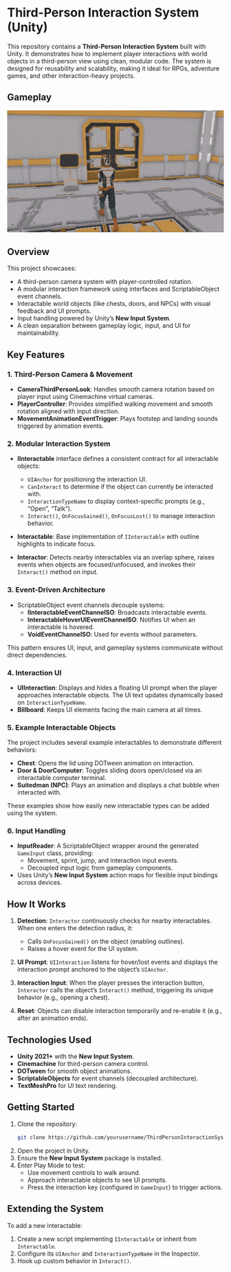 
# Third-Person Interaction System (Unity)

This repository contains a **Third-Person Interaction System** built with Unity. It demonstrates how to implement player interactions with world objects in a third-person view using clean, modular code. The system is designed for reusability and scalability, making it ideal for RPGs, adventure games, and other interaction-heavy projects.

## Gameplay

<img src="ThirdPerson_Interaction_System/Media/InteractionSystem.gif" alt="Demo" loading="eager" />

## Overview

This project showcases:
- A third-person camera system with player-controlled rotation.
- A modular interaction framework using interfaces and ScriptableObject event channels.
- Interactable world objects (like chests, doors, and NPCs) with visual feedback and UI prompts.
- Input handling powered by Unity’s **New Input System**.
- A clean separation between gameplay logic, input, and UI for maintainability.

## Key Features

### 1. Third-Person Camera & Movement
- **CameraThirdPersonLook**: Handles smooth camera rotation based on player input using Cinemachine virtual cameras.
- **PlayerController**: Provides simplified walking movement and smooth rotation aligned with input direction.
- **MovementAnimationEventTrigger**: Plays footstep and landing sounds triggered by animation events.

### 2. Modular Interaction System
- **IInteractable** interface defines a consistent contract for all interactable objects:
  - `UIAnchor` for positioning the interaction UI.
  - `CanInteract` to determine if the object can currently be interacted with.
  - `InteractionTypeName` to display context-specific prompts (e.g., “Open”, “Talk”).
  - `Interact()`, `OnFocusGained()`, `OnFocusLost()` to manage interaction behavior.

- **Interactable**: Base implementation of `IInteractable` with outline highlights to indicate focus.

- **Interactor**: Detects nearby interactables via an overlap sphere, raises events when objects are focused/unfocused, and invokes their `Interact()` method on input.

### 3. Event-Driven Architecture
- ScriptableObject event channels decouple systems:
  - **IInteractableEventChannelSO**: Broadcasts interactable events.
  - **InteractableHoverUIEventChannelSO**: Notifies UI when an interactable is hovered.
  - **VoidEventChannelSO**: Used for events without parameters.

This pattern ensures UI, input, and gameplay systems communicate without direct dependencies.

### 4. Interaction UI
- **UIInteraction**: Displays and hides a floating UI prompt when the player approaches interactable objects. The UI text updates dynamically based on `InteractionTypeName`.
- **Billboard**: Keeps UI elements facing the main camera at all times.

### 5. Example Interactable Objects
The project includes several example interactables to demonstrate different behaviors:
- **Chest**: Opens the lid using DOTween animation on interaction.
- **Door & DoorComputer**: Toggles sliding doors open/closed via an interactable computer terminal.
- **Suitedman (NPC)**: Plays an animation and displays a chat bubble when interacted with.

These examples show how easily new interactable types can be added using the system.

### 6. Input Handling
- **InputReader**: A ScriptableObject wrapper around the generated `GameInput` class, providing:
  - Movement, sprint, jump, and interaction input events.
  - Decoupled input logic from gameplay components.
- Uses Unity’s **New Input System** action maps for flexible input bindings across devices.

## How It Works

1. **Detection**: `Interactor` continuously checks for nearby interactables. When one enters the detection radius, it:
   - Calls `OnFocusGained()` on the object (enabling outlines).
   - Raises a hover event for the UI system.

2. **UI Prompt**: `UIInteraction` listens for hover/lost events and displays the interaction prompt anchored to the object’s `UIAnchor`.

3. **Interaction Input**: When the player presses the interaction button, `Interactor` calls the object’s `Interact()` method, triggering its unique behavior (e.g., opening a chest).

4. **Reset**: Objects can disable interaction temporarily and re-enable it (e.g., after an animation ends).

## Technologies Used
- **Unity 2021+** with the **New Input System**.
- **Cinemachine** for third-person camera control.
- **DOTween** for smooth object animations.
- **ScriptableObjects** for event channels (decoupled architecture).
- **TextMeshPro** for UI text rendering.

## Getting Started

1. Clone the repository:
   ```bash
   git clone https://github.com/yourusername/ThirdPersonInteractionSystem.git
   ```
2. Open the project in Unity.
3. Ensure the **New Input System** package is installed.
4. Enter Play Mode to test:
   - Use movement controls to walk around.
   - Approach interactable objects to see UI prompts.
   - Press the interaction key (configured in `GameInput`) to trigger actions.

## Extending the System

To add a new interactable:
1. Create a new script implementing `IInteractable` or inherit from `Interactable`.
2. Configure its `UIAnchor` and `InteractionTypeName` in the Inspector.
3. Hook up custom behavior in `Interact()`.

